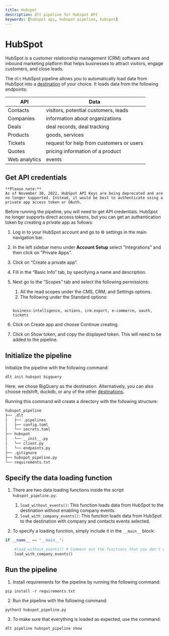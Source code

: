 ```yaml
---
title: Hubspot
description: dlt pipeline for Hubspot API
keywords: [hubspot api, hubspot pipeline, hubspot]
---
```


# HubSpot

HubSpot is a customer relationship management (CRM) software and inbound marketing platform that helps businesses to attract visitors, engage customers, and close leads. 

The `dlt` HubSpot pipeline allows you to automatically load data from HubSpot into a [destination](https://dlthub.com/docs/destinations) of your choice. It loads data from the following endpoints:

|API|Data|
| --- | --- |
| Contacts | visitors, potential customers, leads |
| Companies | information about organizations  |
| Deals | deal records, deal tracking |
| Products | goods, services |
| Tickets | request for help from customers or users |
| Quotes | pricing information of a product |
| Web analytics  | events |

## Get API credentials

```
**Please note:**
As of November 30, 2022, HubSpot API Keys are being deprecated and are no longer supported. Instead, it would be best to authenticate using a private app access token or OAuth.
```

Before running the pipeline, you will need to get API credentials. HubSpot no longer supports direct access tokens, but you can get an authentication token by creating a private app as follows:

1. Log in to your HubSpot account and go to ⚙️ settings in the main navigation bar.
2. In the left sidebar menu under **Account Setup** select "Integrations" and then click on "Private Apps".
4. Click on “Create a private app”.
5. Fill in the “Basic Info” tab, by specifying a name and description.
6. Next go to the “Scopes” tab and select the following permissions:
    1. All the read scopes under the CMS, CRM, and Settings options.
    2. The following under the Standard options:
    
    ```
    
    business-intelligence, actions, crm.export, e-commerce, oauth, tickets
    ```
    
7. Click on Create app and choose Continue creating.
8. Click on Show token, and copy the displayed token. This will need to be added to the pipeline.
        

## Initialize the pipeline

Initialize the pipeline with the following command:

`dlt init hubspot bigquery`

Here, we chose BigQuery as the destination. Alternatively, you can also choose redshift, duckdb, or any of the other [destinations](https://dlthub.com/docs/destinations/duckdb).

Running this command will create a directory with the following structure:

```bash
hubspot_pipeline
├── .dlt
│   ├── .pipelines
│   ├── config.toml
│   └── secrets.toml
├── hubspot
│   └── __init__.py
│   └── client.py
│   └── endpoints.py
├── .gitignore
├── hubspot_pipeline.py
└── requirements.txt
```

## Specify the data loading function

1. There are two data loading functions inside the script `hubspot_pipeline.py`:
    1. `load_without_events()`: This function loads data from HubSpot to the destination without enabling company events.
    2. `load_with_company_events()`: This function loads data from HubSpot to the destination with company and contacts events selected.
    
2. To specify a loading function, simply include it in the `__main__` block:
```python
if __name__ == "__main__":

    #load_without_events() # Comment out the functions that you don't want to use
    load_with_company_events()
```

## Run the pipeline[](https://dlthub.com/docs/pipelines/pipedrive#run-the-pipeline)

1. Install requirements for the pipeline by running the following command:

```
pip install -r requirements.txt

```

2. Run the pipeline with the following command:

```
python3 hubspot_pipeline.py

```

3. To make sure that everything is loaded as expected, use the command:
```
dlt pipeline hubspot_pipeline show 
```
